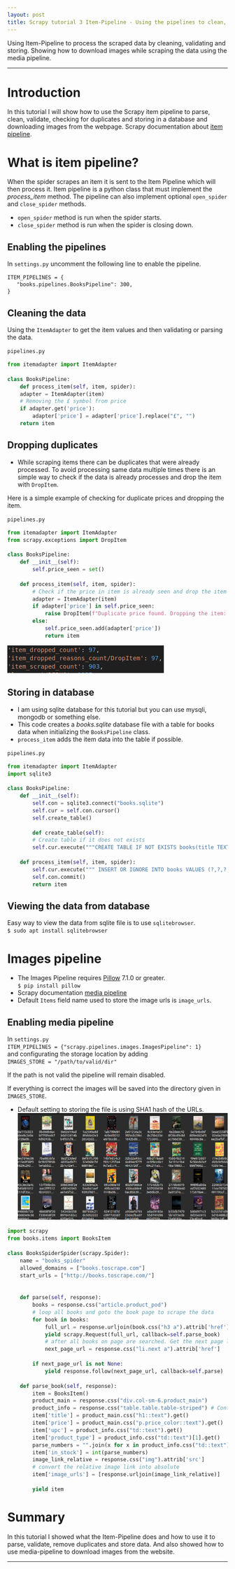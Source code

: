 ```yaml
---
layout: post
title: Scrapy tutorial 3 Item-Pipeline - Using the pipelines to clean, validate and store the data.
---
```


Using Item-Pipeline to process the scraped data by cleaning, validating and storing. Showing how to download images while scraping the data using the media pipeline.

---

# Introduction
In this tutorial I will show how to use the Scrapy item pipeline to parse, clean, validate, checking for duplicates and storing in a database and downloading images from the webpage.
Scrapy documentation about [item pipeline](https://docs.scrapy.org/en/latest/topics/item-pipeline.html).

# What is item pipeline?
When the spider scrapes an item it is sent to the Item Pipeline which will then process it. Item pipeline is a python class that must implement the *process_item* method. The pipeline can also implement optional `open_spider` and `close_spider` methods. 
- `open_spider` method is run when the spider starts.
- `close_spider` method is run when the spider is closing down.
## Enabling the pipelines
In `settings.py` uncomment the following line to enable the pipeline.

```
ITEM_PIPELINES = {
   "books.pipelines.BooksPipeline": 300,
}

```
## Cleaning the data
Using the `ItemAdapter` to get the item values and then validating or parsing the data.

`pipelines.py`
```python
from itemadapter import ItemAdapter
 
class BooksPipeline:
    def process_item(self, item, spider):
    adapter = ItemAdapter(item)
    # Removing the £ symbol from price
    if adapter.get('price'):
        adapter['price'] = adapter['price'].replace("£", "")
    return item

```
## Dropping duplicates
- While scraping items there can be duplicates that were already processed. To avoid processing same data multiple times there is an simple way to check if the data is already processes and drop the item with `DropItem`.    

Here is a simple example of checking for duplicate prices and dropping the item.  

`pipelines.py`  

```python
from itemadapter import ItemAdapter
from scrapy.exceptions import DropItem

class BooksPipeline:
    def __init__(self):
        self.price_seen = set()
    
    def process_item(self, item, spider):
        # Check if the price in item is already seen and drop the item if true
        adapter = ItemAdapter(item)
        if adapter['price'] in self.price_seen:
            raise DropItem(f"Duplicate price found. Dropping the item: {item}")
        else:
            self.price_seen.add(adapter['price'])
            return item
```

![scrapy_dropped_items](../images/scrapy-dropped-items.png)
## Storing in database
- I am using sqlite database for this tutorial but you can use mysqli, mongodb or something else.
- This code creates a *books.sqlite* database file with a table for books data when initializing the `BooksPipeline` class.
- `process_item` adds the item data into the table if possible.  

`pipelines.py`
```python
from itemadapter import ItemAdapter
import sqlite3

class BooksPipeline:
    def __init__(self):
        self.con = sqlite3.connect("books.sqlite")
        self.cur = self.con.cursor()
        self.create_table()
        
        def create_table(self):
        # Create table if it does not exists
        self.cur.execute("""CREATE TABLE IF NOT EXISTS books(title TEXT,price REAL, upc TEXT, product_type TEXT, in_stock INTEGER) """)
    
    def process_item(self, item, spider):
        self.cur.execute(""" INSERT OR IGNORE INTO books VALUES (?,?,?,?,?) """, (item['title'], item['price'].replace("£",""), item['upc'], item['product_type'], item['in_stock']))
        self.con.commit()
        return item
```

## Viewing the data from database
Easy way to view the data from sqlite file is to use `sqlitebrowser`.  
`$ sudo apt install sqlitebrowser`


# Images pipeline
- The Images Pipeline requires [Pillow](https://github.com/python-pillow/Pillow) 7.1.0 or greater.  
`$ pip install pillow`
- Scrapy documentation [media pipeline](https://docs.scrapy.org/en/latest/topics/media-pipeline.html)
- Default `Items` field name used to store the image urls is `image_urls`. 
## Enabling media pipeline
In `settings.py`  
`ITEM_PIPELINES = {"scrapy.pipelines.images.ImagesPipeline": 1}`  
and configurating the storage location by adding  
`IMAGES_STORE = "/path/to/valid/dir"`  

If the path is not valid the pipeline will remain disabled.

If everything is correct the images will be saved into the directory given in `IMAGES_STORE`.  

- Default setting to storing the file is using SHA1 hash of the URLs.  
![scrapy_downloaded_images_pipeline](../images/scrapy_downloaded_images_image_pipeline.png)

```python
import scrapy
from books.items import BooksItem
  
class BooksSpiderSpider(scrapy.Spider):
    name = "books_spider"
    allowed_domains = ["books.toscrape.com"]
    start_urls = ["http://books.toscrape.com/"]
    
    
    def parse(self, response):
        books = response.css("article.product_pod")
        # loop all books and goto the book page to scrape the data
        for book in books:
            full_url = response.urljoin(book.css("h3 a").attrib['href'])
            yield scrapy.Request(full_url, callback=self.parse_book)
            # after all books on page are searched. Get the next page link
            next_page_url = response.css("li.next a").attrib['href']
        
        if next_page_url is not None:
            yield response.follow(next_page_url, callback=self.parse)
    
    def parse_book(self, response):
        item = BooksItem()
        product_main = response.css("div.col-sm-6.product_main")
        product_info = response.css("table.table.table-striped") # Contains the html table with product information
        item['title'] = product_main.css("h1::text").get()
        item['price'] = product_main.css("p.price_color::text").get()
        item['upc'] = product_info.css("td::text").get()
        item['product_type'] = product_info.css("td::text")[1].get()
        parse_numbers = "".join(x for x in product_info.css("td::text")[5].get() if x.isdigit())
        item['in_stock'] = int(parse_numbers)
        image_link_relative = response.css("img").attrib['src']
        # convert the relative image link into absolute
        item['image_urls'] = [response.urljoin(image_link_relative)]
        
        yield item
```

# Summary
In this tutorial I showed what the Item-Pipeline does and how to use it to parse, validate, remove duplicates and store data. And also showed how to use media-pipeline to download images from the website.


---

